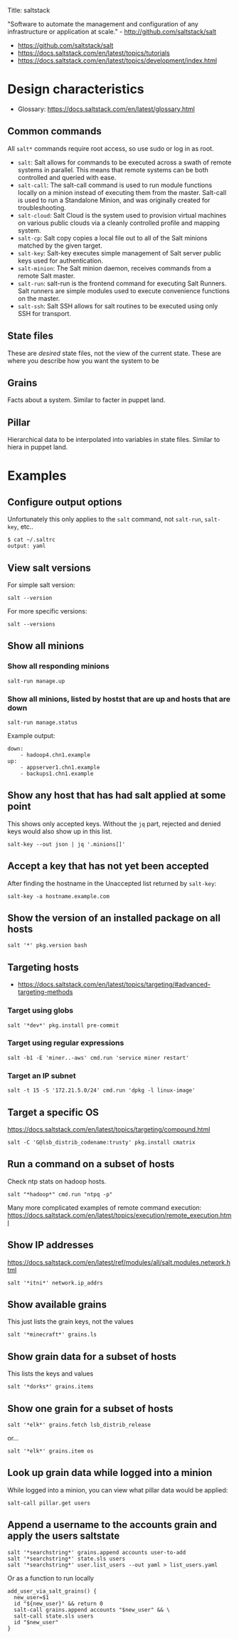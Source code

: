Title: saltstack

"Software to automate the management and configuration of any infrastructure or application at scale." - <http://github.com/saltstack/salt>

- <https://github.com/saltstack/salt>
- <https://docs.saltstack.com/en/latest/topics/tutorials>
- <https://docs.saltstack.com/en/latest/topics/development/index.html>

# Design characteristics

- Glossary: <https://docs.saltstack.com/en/latest/glossary.html>

## Common commands

All `salt*` commands require root access, so use sudo or log in as root.

- `salt`: Salt allows for commands to be executed across a swath of remote systems in parallel. This means that remote systems can be both controlled and queried with ease.
- `salt-call`: The salt-call  command is used to run module functions locally on a minion instead of executing them from the master. Salt-call is used to run a Standalone Minion, and was originally created for troubleshooting.
- `salt-cloud`: Salt Cloud is the system used to provision virtual machines on various public clouds via a cleanly controlled profile and mapping system.
- `salt-cp`: Salt copy copies a local file out to all of the Salt minions matched by the given target.
- `salt-key`: Salt-key executes simple management of Salt server public keys used for authentication.
- `salt-minion`: The Salt minion daemon, receives commands from a remote Salt master.
- `salt-run`: salt-run is the frontend command for executing Salt Runners.  Salt runners are simple modules used to execute convenience functions on the master.
- `salt-ssh`: Salt SSH allows for salt routines to be executed using only SSH for transport.

## State files

These are *desired* state files, not the view of the current state. These are where you describe how you want the system to be

## Grains

Facts about a system. Similar to facter in puppet land.

## Pillar

Hierarchical data to be interpolated into variables in state files. Similar to hiera in puppet land.

# Examples

## Configure output options

Unfortunately this only applies to the `salt` command, not `salt-run`, `salt-key`, etc..

```
$ cat ~/.saltrc
output: yaml
```

## View salt versions

For simple salt version:

```
salt --version
```

For more specific versions:

```
salt --versions
```

## Show all minions

### Show all responding minions

```
salt-run manage.up
```

### Show all minions, listed by hostst that are up and hosts that are down

```
salt-run manage.status
```

Example output:

```
down:
    - hadoop4.chn1.example
up:
    - appserver1.chn1.example
    - backups1.chn1.example
```

## Show any host that has had salt applied at some point

This shows only accepted keys. Without the `jq` part, rejected and denied keys would also show up in this list.

```
salt-key --out json | jq '.minions[]'
```

## Accept a key that has not yet been accepted

After finding the hostname in the Unaccepted list returned by `salt-key`:

```
salt-key -a hostname.example.com
```

## Show the version of an installed package on all hosts

```
salt '*' pkg.version bash
```

## Targeting hosts

- <https://docs.saltstack.com/en/latest/topics/targeting/#advanced-targeting-methods>

### Target using globs

```
salt '*dev*' pkg.install pre-commit
```

### Target using regular expressions

```
salt -b1 -E 'miner..-aws' cmd.run 'service miner restart'
```

### Target an IP subnet

```
salt -t 15 -S '172.21.5.0/24' cmd.run 'dpkg -l linux-image'
```

## Target a specific OS

<https://docs.saltstack.com/en/latest/topics/targeting/compound.html>

```
salt -C 'G@lsb_distrib_codename:trusty' pkg.install cmatrix
```

## Run a command on a subset of hosts

Check ntp stats on hadoop hosts.

```
salt "*hadoop*" cmd.run "ntpq -p"
```

Many more complicated examples of remote command execution: <https://docs.saltstack.com/en/latest/topics/execution/remote_execution.html>

## Show IP addresses

<https://docs.saltstack.com/en/latest/ref/modules/all/salt.modules.network.html>

```
salt '*itni*' network.ip_addrs
```

## Show available grains

This just lists the grain keys, not the values

```
salt '*minecraft*' grains.ls
```

## Show grain data for a subset of hosts

This lists the keys and values

```
salt '*dorks*' grains.items
```

## Show one grain for a subset of hosts

```
salt '*elk*' grains.fetch lsb_distrib_release
```

or...

```
salt '*elk*' grains.item os
```

## Look up grain data while logged into a minion

While logged into a minion, you can view what pillar data would be applied:

```
salt-call pillar.get users
```

## Append a username to the accounts grain and apply the users saltstate

```
salt '*searchstring*' grains.append accounts user-to-add
salt '*searchstring*' state.sls users
salt '*searchstring*' user.list_users --out yaml > list_users.yaml
```

Or as a function to run locally

```
add_user_via_salt_grains() {
  new_user=$1
  id "${new_user}" && return 0
  salt-call grains.append accounts "$new_user" && \
  salt-call state.sls users
  id "$new_user"
}
```
